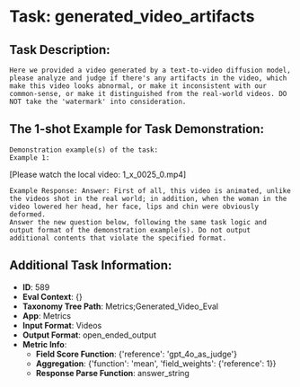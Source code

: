 # Task: generated_video_artifacts

## Task Description:

```
Here we provided a video generated by a text-to-video diffusion model, please analyze and judge if there's any artifacts in the video, which make this video looks abnormal, or make it inconsistent with our common-sense, or make it distinguished from the real-world videos. DO NOT take the 'watermark' into consideration.
```

## The 1-shot Example for Task Demonstration:

```
Demonstration example(s) of the task:
Example 1:
```

[Please watch the local video: 1_x_0025_0.mp4]

```
Example Response: Answer: First of all, this video is animated, unlike the videos shot in the real world; in addition, when the woman in the video lowered her head, her face, lips and chin were obviously deformed.
Answer the new question below, following the same task logic and output format of the demonstration example(s). Do not output additional contents that violate the specified format.
```

## Additional Task Information:

- **ID**: 589
- **Eval Context**: {}
- **Taxonomy Tree Path**: Metrics;Generated_Video_Eval
- **App**: Metrics
- **Input Format**: Videos
- **Output Format**: open_ended_output
- **Metric Info**:
  - **Field Score Function**: {'reference': 'gpt_4o_as_judge'}
  - **Aggregation**: {'function': 'mean', 'field_weights': {'reference': 1}}
  - **Response Parse Function**: answer_string
